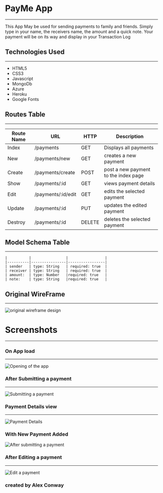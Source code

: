 # PayMe App 
***
This App May be used for sending payments to family and friends. Simply type in your name, the receivers name, the amount and a quick note. Your payment will be on its way and display in your Transaction Log

## Technologies Used 
***
- HTML5
- CSS3
- Javascript
- MongoDb
- Azure
- Heroku
- Google Fonts

## Routes Table
***
| Route Name|   URL            | HTTP | Description|
| ----------|----------------- |------|------------|
| Index     |/payments         |  GET | Displays all payments|
| New       |/payments/new     |  GET | creates a new payment|
| Create    |/payments/create  |  POST| post a new payment to the index page|
| Show      |/payments/:id     |  GET | views payment details|
| Edit      |/payments/:id/edit|  GET | edits the selected payment|
| Update    |/payments/:id     |  PUT | updates the edited payment|
| Destroy   |/payments/:id     |  DELETE| deletes the selected payment|

## Model Schema Table
***
    |          |                |                 | 
    |----------|----------------|-----------------|
    | sender   | type: String   | required: true  | 
    | receiver | type: String   | required: true  |
    | amount:  | type: Number   |required: true   |
    | note:    | type: String   |required: true   |

##  Original WireFrame
***
![original wireframe design](https://i.imgur.com/Yj4eGXb.png)


# Screenshots
***

### On App load
***
![Opening of the app](https://i.imgur.com/UdPpAOD.png)

### After Submitting a payment
***
![Submitting a payment](https://i.imgur.com/9KLhnvQ.png)

### Payment Details view
***
![Payment Details](https://i.imgur.com/kO9uzav.png)

### With New Payment Added

![After submitting a payment](https://i.imgur.com/gc93i85.png)


### After Editing a payment
***
![Edit a payment](https://i.imgur.com/LfVXvpp.png)

### created by Alex Conway

